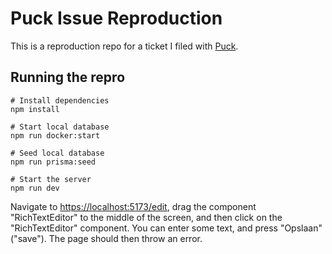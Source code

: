 # Puck Issue Reproduction

This is a reproduction repo for a ticket I filed with [Puck](https://github.com/measuredco/puck/issues/658).

## Running the repro
```shell
# Install dependencies
npm install

# Start local database
npm run docker:start

# Seed local database
npm run prisma:seed

# Start the server
npm run dev
```

Navigate to [https://localhost:5173/edit](https://localhost:5173/edit), drag the component "RichTextEditor" to the middle of the screen, and then click on the "RichTextEditor" component.
You can enter some text, and press "Opslaan" ("save"). The page should then throw an error.

